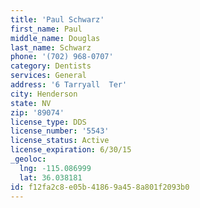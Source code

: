 ```yaml
---
title: 'Paul Schwarz'
first_name: Paul
middle_name: Douglas
last_name: Schwarz
phone: '(702) 968-0707'
category: Dentists
services: General
address: '6 Tarryall  Ter'
city: Henderson
state: NV
zip: '89074'
license_type: DDS
license_number: '5543'
license_status: Active
license_expiration: 6/30/15
_geoloc:
  lng: -115.086999
  lat: 36.038181
id: f12fa2c8-e05b-4186-9a45-8a801f2093b0
---
```

